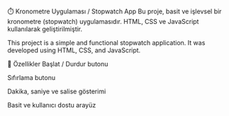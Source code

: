⏱️ Kronometre Uygulaması / Stopwatch App
Bu proje, basit ve işlevsel bir kronometre (stopwatch) uygulamasıdır.
HTML, CSS ve JavaScript kullanılarak geliştirilmiştir.

This project is a simple and functional stopwatch application.
It was developed using HTML, CSS, and JavaScript.

🚀 Özellikler
Başlat / Durdur butonu

Sıfırlama butonu

Dakika, saniye ve salise gösterimi

Basit ve kullanıcı dostu arayüz
